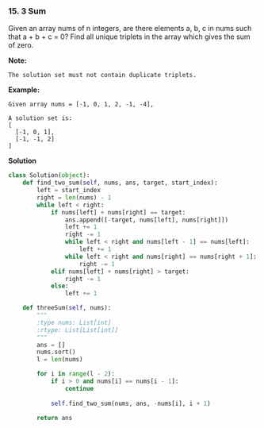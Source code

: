 ### 15. 3 Sum

Given an array nums of n integers, are there elements a, b, c in nums such that a + b + c = 0? Find all unique triplets in the array which gives the sum of zero.

**Note:**
```
The solution set must not contain duplicate triplets.
```

**Example:**
```
Given array nums = [-1, 0, 1, 2, -1, -4],

A solution set is:
[
  [-1, 0, 1],
  [-1, -1, 2]
]
```

**Solution**
```Python
class Solution(object):
    def find_two_sum(self, nums, ans, target, start_index):
        left = start_index
        right = len(nums) - 1
        while left < right:
            if nums[left] + nums[right] == target:
                ans.append([-target, nums[left], nums[right]])
                left += 1
                right -= 1
                while left < right and nums[left - 1] == nums[left]:
                    left += 1
                while left < right and nums[right] == nums[right + 1]:
                    right -= 1
            elif nums[left] + nums[right] > target:
                right -= 1
            else:
                left += 1

    def threeSum(self, nums):
        """
        :type nums: List[int]
        :rtype: List[List[int]]
        """
        ans = []
        nums.sort()
        l = len(nums)

        for i in range(l - 2):
            if i > 0 and nums[i] == nums[i - 1]:
                continue
            
            self.find_two_sum(nums, ans, -nums[i], i + 1)
        
        return ans
```